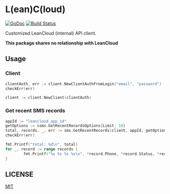 # L(ean)C(loud)

[![GoDoc](https://godoc.org/github.com/bcho/lc?status.svg)](https://godoc.org/github.com/bcho/lc)
[![Build Status](https://travis-ci.org/bcho/lc.svg)](https://travis-ci.org/bcho/lc)

Customized LeanCloud (internal) API client.

**This package shares no relationship with LeanCloud**

## Usage

### Client

```go
clientAuth, err := client.NewClientAuthFromLogin("email", "password")
checkErr(err)

client := client.NewClient(clientAuth)
```

### Get recent SMS records

```go
appId := "leancloud_app_id"
getOptions := &sms.GetRecentRecordsOptions{Limit: 10}
total, records, _, err := sms.GetRecentRecords(client, appId, getOptions)
checkErr(err)

fmt.Printf("total: %d\n", total)
for _, record := range records {
        fmt.Printf("%s %s %s %s\n", *record.Phone, *record.Status, *record.Message, *record.Created)
}
```

## LICENSE

[MIT](https://hbc.mit-license.org)
